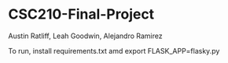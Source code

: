 # CSC210-Final-Project

Austin Ratliff, Leah Goodwin, Alejandro Ramirez

To run, 
install requirements.txt amd export FLASK_APP=flasky.py

